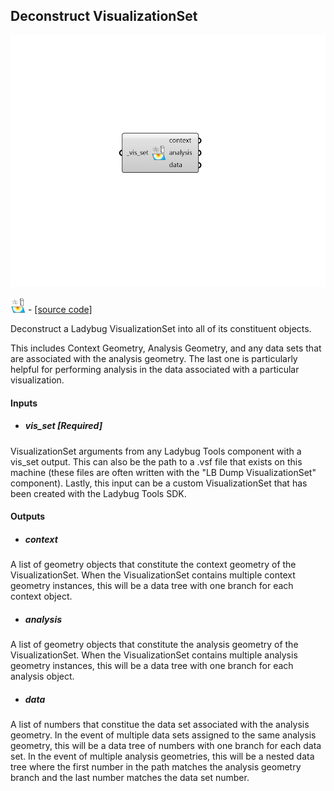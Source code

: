 ## Deconstruct VisualizationSet

![](../../images/components/Deconstruct_VisualizationSet.png)

![](../../images/icons/Deconstruct_VisualizationSet.png) - [[source code]](https://github.com/ladybug-tools/ladybug-grasshopper/blob/master/ladybug_grasshopper/src//LB%20Deconstruct%20VisualizationSet.py)


Deconstruct a Ladybug VisualizationSet into all of its constituent objects. 

This includes Context Geometry, Analysis Geometry, and any data sets that are associated with the analysis geometry. The last one is particularly helpful for performing analysis in the data associated with a particular visualization. 



#### Inputs
* ##### vis_set [Required]
VisualizationSet arguments from any Ladybug Tools component with a vis_set output. This can also be the path to a .vsf file that exists on this machine (these files are often written with the "LB Dump VisualizationSet" component). Lastly, this input can be a custom VisualizationSet that has been created with the Ladybug Tools SDK. 

#### Outputs
* ##### context
A list of geometry objects that constitute the context geometry of the VisualizationSet. When the VisualizationSet contains multiple context geometry instances, this will be a data tree with one branch for each context object. 
* ##### analysis
A list of geometry objects that constitute the analysis geometry of the VisualizationSet. When the VisualizationSet contains multiple analysis geometry instances, this will be a data tree with one branch for each analysis object. 
* ##### data
A list of numbers that constitue the data set associated with the analysis geometry. In the event of multiple data sets assigned to the same analysis geometry, this will be a data tree of numbers with one branch for each data set. In the event of multiple analysis geometries, this will be a nested data tree where the first number in the path matches the analysis geometry branch and the last number matches the data set number. 